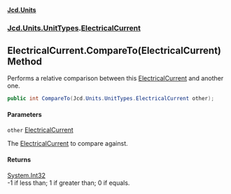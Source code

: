 #### [Jcd.Units](index.md 'index')
### [Jcd.Units.UnitTypes](Jcd.Units.UnitTypes.md 'Jcd.Units.UnitTypes').[ElectricalCurrent](Jcd.Units.UnitTypes.ElectricalCurrent.md 'Jcd.Units.UnitTypes.ElectricalCurrent')

## ElectricalCurrent.CompareTo(ElectricalCurrent) Method

Performs a relative comparison between this [ElectricalCurrent](Jcd.Units.UnitTypes.ElectricalCurrent.md 'Jcd.Units.UnitTypes.ElectricalCurrent') and another one.

```csharp
public int CompareTo(Jcd.Units.UnitTypes.ElectricalCurrent other);
```
#### Parameters

<a name='Jcd.Units.UnitTypes.ElectricalCurrent.CompareTo(Jcd.Units.UnitTypes.ElectricalCurrent).other'></a>

`other` [ElectricalCurrent](Jcd.Units.UnitTypes.ElectricalCurrent.md 'Jcd.Units.UnitTypes.ElectricalCurrent')

The [ElectricalCurrent](Jcd.Units.UnitTypes.ElectricalCurrent.md 'Jcd.Units.UnitTypes.ElectricalCurrent') to compare against.

#### Returns
[System.Int32](https://docs.microsoft.com/en-us/dotnet/api/System.Int32 'System.Int32')  
-1 if less than; 1 if greater than; 0 if equals.